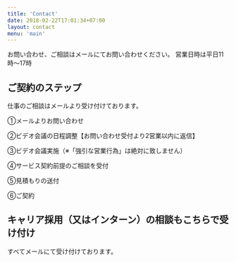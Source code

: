 ```yaml
---
title: 'Contact'
date: 2018-02-22T17:01:34+07:00
layout: contact
menu: 'main'
---
```


お問い合わせ、ご相談はメールにてお問い合わせください。
営業日時は平日11時〜17時


## ご契約のステップ
仕事のご相談はメールより受け付けております。

①メールよりお問い合わせ

②ビデオ会議の日程調整【お問い合わせ受付より2営業以内に返信】 

③ビデオ会議実施（※「強引な営業行為」は絶対に致しません）

④サービス契約前提のご相談を受付

⑤見積もりの送付 

⑥ご契約


##  キャリア採用（又はインターン）の相談もこちらで受け付け
すべてメールにて受け付けております。
